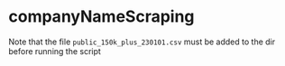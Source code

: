 # companyNameScraping


Note that the file `public_150k_plus_230101.csv` must be added to the dir before running the script
